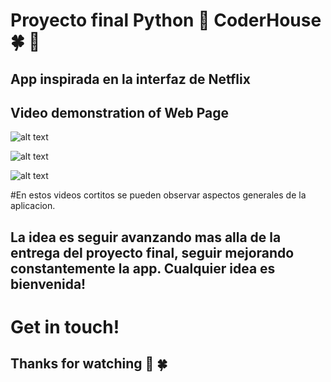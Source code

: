 # Proyecto final Python :snake: CoderHouse :four_leaf_clover: :person_fencing:

## App inspirada en la interfaz de Netflix

## Video demonstration of Web Page
![alt text](https://github.com/7eean/app/blob/main/Netflix-Argentina-Google-Chrome-2022-10-26-18-20-23.gif)

![alt text](https://github.com/7eean/app/blob/main/Netflix-Argentina-Google-Chrome-2022-10-26-18-32-56.gif)

![alt text](https://github.com/7eean/app/blob/main/home-netflix-google-chrome-2022-10-26-18-22-48_mmQofcgP.gif)

#En estos videos cortitos se pueden observar aspectos generales de la aplicacion.

## La idea es seguir avanzando mas alla de la entrega del proyecto final, seguir mejorando constantemente la app. Cualquier idea es bienvenida!

# Get in touch!

## Thanks for watching :milky_way: :four_leaf_clover:
